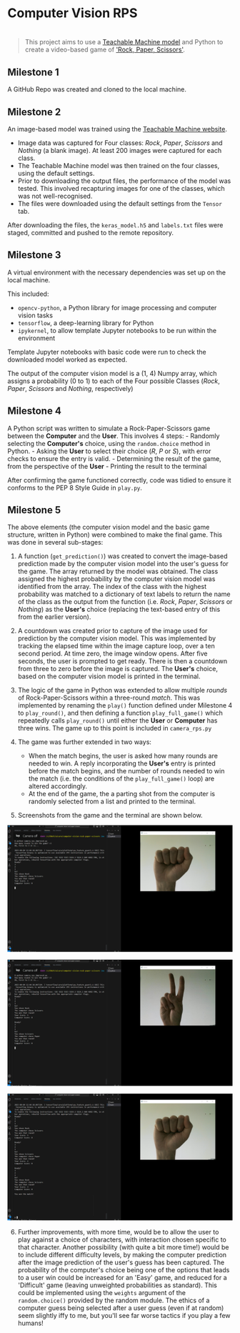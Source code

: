 # Computer Vision RPS

# 
> This project aims to use a [Teachable Machine model](https://teachablemachine.withgoogle.com/) and Python to create a video-based game of ['Rock, Paper, Scissors'](https://en.wikipedia.org/wiki/Rock_paper_scissors). 

## Milestone 1
A GitHub Repo was created and cloned to the local machine.

## Milestone 2
An image-based model was trained using the [Teachable Machine website](https://teachablemachine.withgoogle.com/).

- Image data was captured for Four classes: *Rock*, *Paper*, *Scissors* and *Nothing* (a blank image). At least 200 images were captured for each class.
- The Teachable Machine model was then trained on the four classes, using the default settings.
- Prior to downloading the output files, the performance of the model was tested.  This involved recapturing images for one of the classes, which was not well-recognised.
- The files were downloaded using the default settings from the `Tensor` tab.

After downloading the files, the `keras_model.h5` and `labels.txt` files were staged, committed and pushed to the remote repository.

## Milestone 3

A virtual environment with the necessary dependencies was set up on the local machine.  

This included:
- `opencv-python`, a Python library for image processing and computer vision tasks 
- `tensorflow`, a deep-learning library for Python 
- `ipykernel`, to allow template Jupyter notebooks to be run within the environment

Template Jupyter notebooks with basic code were run to check the downloaded model worked as expected.

The output of the computer vision model is a (1, 4) Numpy array, which assigns a probability (0 to 1) to each of the Four possible Classes (*Rock*, *Paper*, *Scissors* and *Nothing*, respectively)  

 ## Milestone 4
A Python script was written to simulate a Rock-Paper-Scissors game between the **Computer** and the **User**. 
This involves 4 steps:
    - Randomly selecting the **Computer's** choice, using the `random.choice` method in Python.
    - Asking the **User** to select their choice (*R*, *P* or *S*), with error checks to ensure the entry is valid.
    - Determining the result of the game, from the perspective of the **User**
    - Printing the result to the terminal

After confirming the game functioned correctly, code was tidied to ensure it conforms to the PEP 8 Style Guide in `play.py`.


## Milestone 5

The above elements (the computer vision model and the basic game structure, written in Python) were combined to make the final game.  This was done in several sub-stages:

1. A function (`get_prediction()`) was created to convert the image-based prediction made by the computer vision model into the user's guess for the game.  The array returned by the model was obtained. The class assigned the highest probability by the computer vision model was identified from the array. The index of the class with the highest probability was matched to a dictionary of text labels to return the name of the class as the output from the function (i.e. *Rock*, *Paper*, *Scissors* or *Nothing*) as the **User's** choice (replacing the text-based entry of this from the earlier version).

2. A countdown was created prior to capture of the image used for prediction by the computer vision model.  This was implemented by tracking the elapsed time within the image capture loop, over a ten second period. At time zero, the image window opens.  After five seconds, the user is prompted to get ready. There is then a countdown from three to zero before the image is captured.  The **User's** choice, based on the computer vision model is printed in the terminal.

3. The logic of the game in Python was extended to allow multiple *rounds* of Rock-Paper-Scissors within a three-round *match*.  This was implemented by renaming the `play()` function defined under Milestone 4 to `play_round()`, and then defining a function `play_full_game()` which repeatedly calls `play_round()` until either the **User** or **Computer** has three wins.  The game up to this point is included in `camera_rps.py`

4. The game was further extended in two ways:
    - When the match begins, the user is asked how many rounds are needed to win. A reply incorporating the **User's** entry is printed before the match begins, and the number of rounds needed to win the match (i.e. the conditions of the `play_full_game()` loop) are altered accordingly.
    - At the end of the game, the a parting shot from the computer is randomly selected from a list and printed to the terminal. 

5. Screenshots from the game and the terminal are shown below. 

![Image of first round](game_image_1.png) 

![Image of first round](game_image_2.png) 

![Image of first round](game_image_3.png) 

6. Further improvements, with more time, would be to allow the user to play against a choice of characters, with interaction chosen specific to that character.  Another possibility (with quite a bit more time!) would be to include different difficulty levels, by making the computer prediction after the image prediction of the user's guess has been captured.  The probability of the computer's choice being one of the options that leads to a user win could be increased for an 'Easy' game, and reduced for a 'Difficult' game (leaving unweighted probabilities as standard). This could be implemented using the `weights` argument of the `random.choice()` provided by the random module.  The ethics of a computer guess being selected after a user guess (even if at random) seem slightly iffy to me, but you'll see far worse tactics if you play a few humans!


